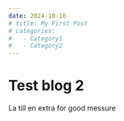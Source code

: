 ```yaml
---
date: 2024-10-16
# title: My First Post
# categories:
#   - Category1
#   - Category2
---
```

# Test blog 2
La till en extra for good messure